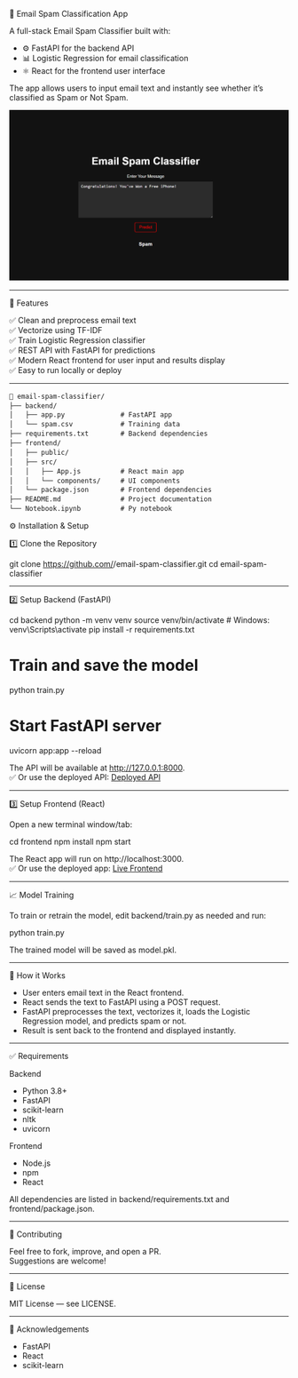 
📧 Email Spam Classification App

A full-stack Email Spam Classifier built with:

- ⚙️ FastAPI for the backend API
- 📊 Logistic Regression for email classification
- ⚛️ React for the frontend user interface

The app allows users to input email text and instantly see whether it’s classified as Spam or Not Spam.

![App Screenshot](./email_classifer.png)


---

🚀 Features

✅ Clean and preprocess email text  
✅ Vectorize using TF-IDF  
✅ Train Logistic Regression classifier  
✅ REST API with FastAPI for predictions  
✅ Modern React frontend for user input and results display  
✅ Easy to run locally or deploy

---

```markdown
📁 email-spam-classifier/
├── backend/
│   ├── app.py              # FastAPI app
│   └── spam.csv            # Training data
├── requirements.txt        # Backend dependencies
├── frontend/
│   ├── public/
│   ├── src/
│   │   ├── App.js          # React main app
│   │   └── components/     # UI components
│   └── package.json        # Frontend dependencies
├── README.md               # Project documentation
└── Notebook.ipynb          # Py notebook
```



⚙️ Installation & Setup

1️⃣ Clone the Repository

git clone https://github.com/<your-username>/email-spam-classifier.git
cd email-spam-classifier

---

2️⃣ Setup Backend (FastAPI)

cd backend
python -m venv venv
source venv/bin/activate  # Windows: venv\Scripts\activate
pip install -r requirements.txt

# Train and save the model
python train.py

# Start FastAPI server
uvicorn app:app --reload

The API will be available at http://127.0.0.1:8000.  
✅ Or use the deployed API: [Deployed API](https://backend-email-spam.onrender.com/)

---

3️⃣ Setup Frontend (React)

Open a new terminal window/tab:

cd frontend
npm install
npm start

The React app will run on http://localhost:3000.  
✅ Or use the deployed app: [Live Frontend](https://email-span-detection-204z6vabr-aditya04012s-projects.vercel.app/)

---

📈 Model Training

To train or retrain the model, edit backend/train.py as needed and run:

python train.py

The trained model will be saved as model.pkl.

---

📡 How it Works

- User enters email text in the React frontend.
- React sends the text to FastAPI using a POST request.
- FastAPI preprocesses the text, vectorizes it, loads the Logistic Regression model, and predicts spam or not.
- Result is sent back to the frontend and displayed instantly.

---

✅ Requirements

Backend

- Python 3.8+
- FastAPI
- scikit-learn
- nltk
- uvicorn

Frontend

- Node.js
- npm
- React

All dependencies are listed in backend/requirements.txt and frontend/package.json.

---



🤝 Contributing

Feel free to fork, improve, and open a PR.  
Suggestions are welcome!

---

📜 License

MIT License — see LICENSE.

---

🙌 Acknowledgements

- FastAPI
- React
- scikit-learn
